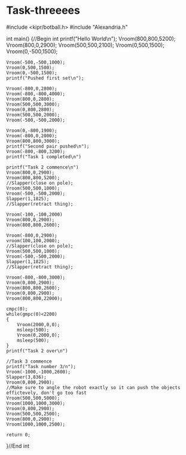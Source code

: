 # Task-threeees
#include <kipr/botball.h>
#include "Alexandria.h"

int main()
{//Begin int
    printf("Hello World\n");
    Vroom(800,800,5200);
    Vroom(800,0,2900);
    Vroom(500,500,2100);
    Vroom(0,500,1500);
    Vroom(0,-500,1500);
    
    Vroom(-500,-500,1000);
   	Vroom(0,500,1500);
    Vroom(0,-500,1500);
    printf("Pushed first set\n");
    
    Vroom(-800,0,2800);
    Vroom(-800,-800,4000);
    Vroom(800,0,2800);
    Vroom(500,500,3000);
    Vroom(0,800,2800);
    Vroom(500,500,2000);
    Vroom(-500,-500,2000);
   	
    Vroom(0,-800,1900);
    Vroom(-800,0,2000);
    Vroom(800,800,3000);
    printf("Second pair pushed\n");
    Vroom(-800,-800,3200);
    printf("Task 1 completed\n")
    
    printf("Task 2 commence\n")
    Vroom(800,0,2900);
    Vroom(800,800,5200);
    //Slapper(close on pole);
    Vroom(500,500,1000);
    Vroom(-500,-500,2000);
    Slapper(1,1825);
    //Slapper(retract thing);
    
    Vroom(-100,-100,2000)
    Vroom(800,0,2900);
    Vroom(800,800,2600);
    
    Vroom(-800,0,2900);
    vroom(100,100,2000);
    //Slapper(close on pole);
    Vroom(500,500,1000);
    Vroom(-500,-500,2000);
    Slapper(1,1825);
    //Slapper(retract thing);
    
    Vroom(-800,-800,3000);
    Vroom(0,800,2900);
    Vroom(800,800,2600);
    Vroom(0,800,2900);
    Vroom(800,800,22000);
    
    cmpc(0);
    while(gmpc(0)<2200)
    {
        Vroom(2000,0,0);
        msleep(500);
        Vroom(0,2000,0);
        msleep(500);
    }
    printf("Task 2 over\n")
    
    //Task 3 commence
    printf("Task number 3/n");
    Vroom(-1000,-1000,2600);
    Slapper(3,836);
    Vroom(0,800,2900);
    //Make sure to angle the robot exactly so it can push the objects effictevely, don't go too fast 
    Vroom(500,500,5000);
    Vroom(1000,1000,3000);
    Vroom(0,800,2900);
    Vroom(500,500,2500);
    Vroom(800,0,2900);
    Vroom(1000,1000,2500);
    
    return 0;
}//End int
